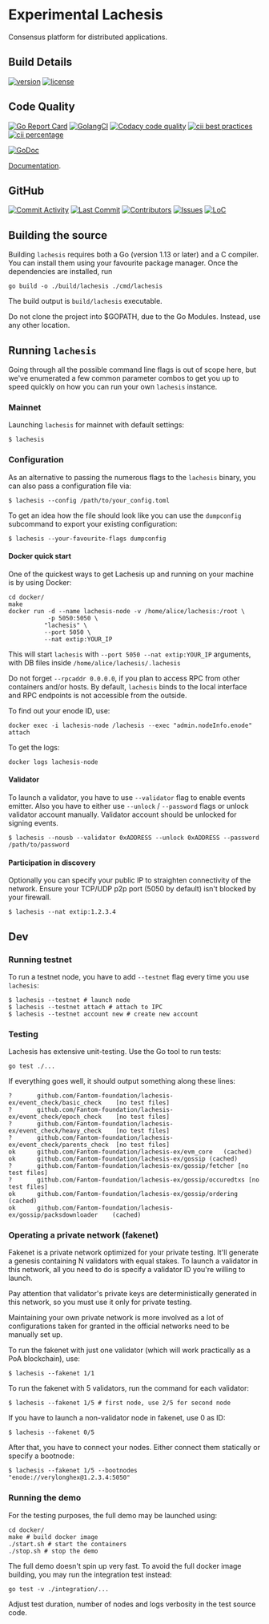 # Experimental Lachesis 

Consensus platform for distributed applications.

## Build Details

[![version](https://img.shields.io/github/tag/Fantom-foundation/lachesis-ex.svg?style=flat-square&logo=github
)](https://github.com/Fantom-foundation/lachesis-ex/releases/latest)
[![license](https://img.shields.io/github/license/Fantom-foundation/lachesis-ex.svg?style=flat-square&logo=github)](LICENSE.md)

## Code Quality

[![Go Report Card](https://goreportcard.com/badge/github.com/Fantom-foundation/lachesis-ex?style=flat-square&logo=goreportcard)](https://goreportcard.com/report/github.com/Fantom-foundation/lachesis-ex)
[![GolangCI](https://golangci.com/badges/github.com/Fantom-foundation/lachesis-ex.svg?style=flat-square&logo=golangci)](https://golangci.com/r/github.com/Fantom-foundation/lachesis-ex)
[![Codacy code quality](https://img.shields.io/codacy/grade/c8c27910210f4b23bcbbe8c60338b1d5.svg?style=flat-square&logo=codacy)](https://app.codacy.com/project/andrecronje/go-lachesis/dashboard)
[![cii best practices](https://img.shields.io/cii/level/2409.svg?style=flat-square&logo=cci)](https://bestpractices.coreinfrastructure.org/en/projects/2409)
[![cii percentage](https://img.shields.io/cii/percentage/2409.svg?style=flat-square&logo=cci)](https://bestpractices.coreinfrastructure.org/en/projects/2409)
  
[![GoDoc](https://img.shields.io/badge/godoc-reference-5272B4.svg?style=flat-square&logo=godoc)](https://godoc.org/github.com/Fantom-foundation/lachesis-ex)

[Documentation](https://github.com/Fantom-foundation/fantom-documentation/wiki).

## GitHub

[![Commit Activity](https://img.shields.io/github/commit-activity/w/Fantom-foundation/lachesis-ex.svg?style=flat-square&logo=github)](https://github.com/Fantom-foundation/lachesis-ex/commits/master)
[![Last Commit](https://img.shields.io/github/last-commit/Fantom-foundation/lachesis-ex.svg?style=flat-square&logo=github)](https://github.com/Fantom-foundation/lachesis-ex/commits/master)
[![Contributors](https://img.shields.io/github/contributors/Fantom-foundation/lachesis-ex.svg?style=flat-square&logo=github)](https://github.com/Fantom-foundation/lachesis-ex/graphs/contributors)
[![Issues][github-issues-image]][github-issues-url]
[![LoC](https://tokei.rs/b1/github/Fantom-foundation/lachesis-ex?category=lines)](https://github.com/Fantom-foundation/lachesis-ex)


[github-issues-image]: https://img.shields.io/github/issues/Fantom-foundation/lachesis-ex.svg?style=flat-square&logo=github
[github-issues-url]: https://github.com/Fantom-foundation/lachesis-ex/issues

## Building the source

Building `lachesis` requires both a Go (version 1.13 or later) and a C compiler. You can install
them using your favourite package manager. Once the dependencies are installed, run

```shell
go build -o ./build/lachesis ./cmd/lachesis
```
The build output is ```build/lachesis``` executable.

Do not clone the project into $GOPATH, due to the Go Modules. Instead, use any other location.

## Running `lachesis`

Going through all the possible command line flags is out of scope here,
but we've enumerated a few common parameter combos to get you up to speed quickly
on how you can run your own `lachesis` instance.

### Mainnet

Launching `lachesis` for mainnet with default settings:

```shell
$ lachesis
```

### Configuration

As an alternative to passing the numerous flags to the `lachesis` binary, you can also pass a
configuration file via:

```shell
$ lachesis --config /path/to/your_config.toml
```

To get an idea how the file should look like you can use the `dumpconfig` subcommand to
export your existing configuration:

```shell
$ lachesis --your-favourite-flags dumpconfig
```

#### Docker quick start

One of the quickest ways to get Lachesis up and running on your machine is by using
Docker:

```shell
cd docker/
make
docker run -d --name lachesis-node -v /home/alice/lachesis:/root \
           -p 5050:5050 \
          "lachesis" \
          --port 5050 \
          --nat extip:YOUR_IP
```

This will start `lachesis` with ```--port 5050 --nat extip:YOUR_IP``` arguments, with DB files inside ```/home/alice/lachesis/.lachesis```

Do not forget `--rpcaddr 0.0.0.0`, if you plan to access RPC from other containers
and/or hosts. By default, `lachesis` binds to the local interface and RPC endpoints is not
accessible from the outside.

To find out your enode ID, use:
```shell
docker exec -i lachesis-node /lachesis --exec "admin.nodeInfo.enode" attach
```
To get the logs:
```
docker logs lachesis-node
```

#### Validator

To launch a validator, you have to use `--validator` flag to enable events emitter. Also you have to either use `--unlock` / `--password` flags or unlock
validator account manually. Validator account should be unlocked for signing events.

```shell
$ lachesis --nousb --validator 0xADDRESS --unlock 0xADDRESS --password /path/to/password
```

#### Participation in discovery

Optionally you can specify your public IP to straighten connectivity of the network.
Ensure your TCP/UDP p2p port (5050 by default) isn't blocked by your firewall.

```shell
$ lachesis --nat extip:1.2.3.4
```

## Dev

### Running testnet

To run a testnet node, you have to add `--testnet` flag every time you use `lachesis`:

```shell
$ lachesis --testnet # launch node
$ lachesis --testnet attach # attach to IPC
$ lachesis --testnet account new # create new account
```

### Testing

Lachesis has extensive unit-testing. Use the Go tool to run tests:
```shell
go test ./...
```

If everything goes well, it should output something along these lines:
```
?       github.com/Fantom-foundation/lachesis-ex/event_check/basic_check    [no test files]
?       github.com/Fantom-foundation/lachesis-ex/event_check/epoch_check    [no test files]
?       github.com/Fantom-foundation/lachesis-ex/event_check/heavy_check    [no test files]
?       github.com/Fantom-foundation/lachesis-ex/event_check/parents_check  [no test files]
ok      github.com/Fantom-foundation/lachesis-ex/evm_core   (cached)
ok      github.com/Fantom-foundation/lachesis-ex/gossip (cached)
?       github.com/Fantom-foundation/lachesis-ex/gossip/fetcher [no test files]
?       github.com/Fantom-foundation/lachesis-ex/gossip/occuredtxs [no test files]
ok      github.com/Fantom-foundation/lachesis-ex/gossip/ordering    (cached)
ok      github.com/Fantom-foundation/lachesis-ex/gossip/packsdownloader    (cached)
```

### Operating a private network (fakenet)

Fakenet is a private network optimized for your private testing.
It'll generate a genesis containing N validators with equal stakes.
To launch a validator in this network, all you need to do is specify a validator ID you're willing to launch.

Pay attention that validator's private keys are deterministically generated in this network, so you must use it only for private testing.

Maintaining your own private network is more involved as a lot of configurations taken for
granted in the official networks need to be manually set up.

To run the fakenet with just one validator (which will work practically as a PoA blockchain), use:
```shell
$ lachesis --fakenet 1/1
```

To run the fakenet with 5 validators, run the command for each validator:
```shell
$ lachesis --fakenet 1/5 # first node, use 2/5 for second node
```

If you have to launch a non-validator node in fakenet, use 0 as ID:
```shell
$ lachesis --fakenet 0/5
```

After that, you have to connect your nodes. Either connect them statically or specify a bootnode:
```shell
$ lachesis --fakenet 1/5 --bootnodes "enode://verylonghex@1.2.3.4:5050"
```

### Running the demo

For the testing purposes, the full demo may be launched using:
```shell
cd docker/
make # build docker image
./start.sh # start the containers
./stop.sh # stop the demo
```

The full demo doesn't spin up very fast. To avoid the full docker image building, you may run the integration test instead:
```shell
go test -v ./integration/...
```
Adjust test duration, number of nodes and logs verbosity in the test source code.
